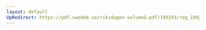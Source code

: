 ```yaml
---
layout: default
UpRedirect: https://pdf.swedeb.se/riksdagen-volumeG-pdf/199293/reg_199293/reg_199293_0145.pdf
---
```

